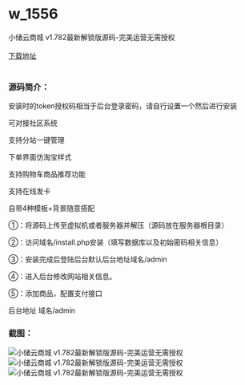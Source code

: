 # w_1556
小储云商城 v1.782最新解锁版源码-完美运营无需授权
<br/></br>
[下载地址](https://www.uuid2.com/1556.html "下载地址")
<br/></br>
<h3>源码简介：</h3>
<p>安装时的token授权码相当于后台登录密码，请自行设置一个然后进行安装<p>
<p>可对接社区系统<p>
<p>支持分站一键管理<p>
<p>下单界面仿淘宝样式<p>
<p>支持购物车商品推荐功能<p>
<p>支持在线发卡<p>
<p>自带4种模板+背景随意搭配<p>
<p>①：将源码上传至虚拟机或者服务器并解压（源码放在服务器根目录）<p>
<p>②：访问域名/install.php安装（填写数据库以及初始密码相关信息）<p>
<p>③：安装完成后登陆后台默认后台地址域名/admin<p>
<p>④：进入后台修改网站相关信息。<p>
<p>⑤：添加商品，配置支付接口<p>
<p>后台地址  域名/admin<p>
<h3>截图：</h3>
<img src="https://www.uuid2.com/wp-content/uploads/img/202109/9800273663.png" alt="小储云商城 v1.782最新解锁版源码-完美运营无需授权"><img src="https://www.uuid2.com/wp-content/uploads/img/202109/7438d58626.png" alt="小储云商城 v1.782最新解锁版源码-完美运营无需授权"><img src="https://www.uuid2.com/wp-content/uploads/img/202109/0c7b98d166.png" alt="小储云商城 v1.782最新解锁版源码-完美运营无需授权">
